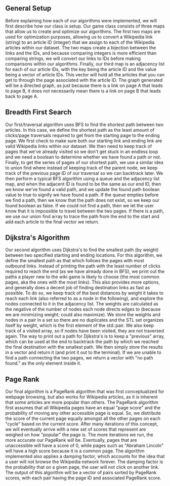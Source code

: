 ## General Setup

Before explaining how each of our algorithms were implemented, we will first describe how our class is setup. Our game class consists of three maps that allow us to create and optimize our algorithms. The first two maps are used for optimization purposes, allowing us to convert a Wikipedia link (string) to an article ID (integer) that we assign to each of the Wikipedia articles within our dataset. The two maps create a bijection between the links and the IDs, and because comparing integers is more efficient than comparing strings, we will convert our links to IDs before making comparisons within our algorithms. Finally, our third map is an adjacency list for each of our article IDs, with the key being the article ID and the value being a vector of article IDs. This vector will hold all the articles that you can get to through the page associated with the article ID. The graph generated will be a directed graph, as just because there is a link on page A that leads to page B, it does not necessarily mean there is a link on page B that leads back to page A.

## Breadth First Search

Our first/traversal algorithm uses BFS to find the shortest path between two articles. In this case, we define the shortest path as the least amount of clicks/page traversals required to get from the starting page to the ending page. We first check to make sure both our starting link and ending link are valid Wikipedia links within our dataset. We then need to keep track of pages that we've already visited so we don't get stuck in an endless loop and we need a boolean to determine whether we have found a path or not. Finally, to get the series of pages of our shortest path, we use a similar idea to union find where instead of keeping track of the parent node, we keep track of the previous page ID of our traversal so we can backtrack later. We then perform a typical BFS algorithm using a queue and the adjacency list map, and when the adjacent ID is found to be the same as our end ID, then we know we've found a valid path, and we update the found path boolean value to true to signify we have found a path. If the queue empties before we find a path, then we know that the path does not exist, so we keep our found boolean as false. If we could not find a path, then we let the user know that it is impossible to travel between the two pages. If there is a path, we use our union find array to trace the path from the end to the start and add each article to the final vector we return.

## Dijkstra's Algorithm

Our second algorithm uses Dijkstra's to find the smallest path (by weight) between two specified starting and ending locations. For this algorithm, we define the smallest path as that which follows the pages with most outbound links. Instead of printing the path with the least number of clicks required to reach the end (as we have already done in BFS), we print out the paths a player new to the wiki game is likely to choose (the most common pages, aka the ones with the most links). This also provides more options, and generally does a decent job of finding destination links as fast as possible. To do so, we keep track of the best distances by weight it takes to reach each link (also referred to as a node in the following), and explore the nodes connected to it in the adjacency list. The weights are calculated as the negative of the number of nodes each node directs edges to (because we are minimizing weight; could also maximize). We store the weights and nodes in a pair in a set so there are no duplicates and the STL set organizes itself by weight, which is the first element of the std::pair. We also keep track of a visited array, so if nodes have been visited, they are not traversed again. The way to print out a path for Djikstra's is to keep a "previous" array, which can be used at the end to backtrack the path by which we reached the final destination with the smallest path. We then simply store the results in a vector and return it (and print it out to the terminal). If we are unable to find a path connecting the two pages, we return a vector with "no path found." as the only element inside it.

## Page Rank

Our final algorithm is a PageRank algorithm that was first conceptualized for webpage browsing, but also works for Wikipedia articles, as it is inherent that some articles are more popular than others. The PageRank algorithm first assumes that all Wikipedia pages have an equal "page score" and the probability of moving any other accessible page is equal. So, we distribute the score of the current page equally amongst all the other pages on each "cycle" based on the current score. After many iterations of this concept, we will eventually arrive with a new set of scores that represent are weighed on how "popular" the page is. The more iterations we run, the more accurate our PageRank will be. Eventually, pages that are unaccessible will have a score of 0, while pages such as "Abraham Lincoln" will have a high score because it is a common page. The algorithm implemented also applies a damping factor, which accounts for the idea that a user will not browse the Wikipedia network forever. The damping factor is the probability that on a given page, the user will not click on another link. The output of this algorithm will be a vector of pairs sorted by PageRank scores, with each pair having the page ID and associated PageRank score.
